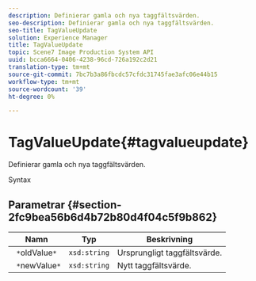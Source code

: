```yaml
---
description: Definierar gamla och nya taggfältsvärden.
seo-description: Definierar gamla och nya taggfältsvärden.
seo-title: TagValueUpdate
solution: Experience Manager
title: TagValueUpdate
topic: Scene7 Image Production System API
uuid: bcca6664-0406-4238-96cd-726a192c2d21
translation-type: tm+mt
source-git-commit: 7bc7b3a86fbcdc57cfdc31745fae3afc06e44b15
workflow-type: tm+mt
source-wordcount: '39'
ht-degree: 0%

---
```



# TagValueUpdate{#tagvalueupdate}

Definierar gamla och nya taggfältsvärden.

Syntax

## Parametrar {#section-2fc9bea56b6d4b72b80d4f04c5f9b862}

| Namn | Typ | Beskrivning |
|---|---|---|
| ` *`oldValue`*` | `xsd:string` | Ursprungligt taggfältsvärde. |
| ` *`newValue`*` | `xsd:string` | Nytt taggfältsvärde. |

